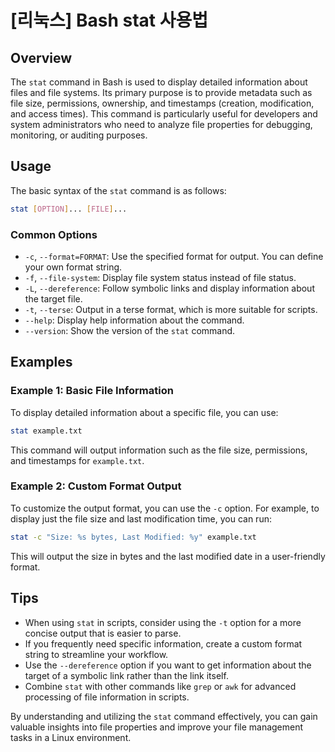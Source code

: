 # [리눅스] Bash stat 사용법

## Overview
The `stat` command in Bash is used to display detailed information about files and file systems. Its primary purpose is to provide metadata such as file size, permissions, ownership, and timestamps (creation, modification, and access times). This command is particularly useful for developers and system administrators who need to analyze file properties for debugging, monitoring, or auditing purposes.

## Usage
The basic syntax of the `stat` command is as follows:

```bash
stat [OPTION]... [FILE]...
```

### Common Options
- `-c`, `--format=FORMAT`: Use the specified format for output. You can define your own format string.
- `-f`, `--file-system`: Display file system status instead of file status.
- `-L`, `--dereference`: Follow symbolic links and display information about the target file.
- `-t`, `--terse`: Output in a terse format, which is more suitable for scripts.
- `--help`: Display help information about the command.
- `--version`: Show the version of the `stat` command.

## Examples
### Example 1: Basic File Information
To display detailed information about a specific file, you can use:

```bash
stat example.txt
```

This command will output information such as the file size, permissions, and timestamps for `example.txt`.

### Example 2: Custom Format Output
To customize the output format, you can use the `-c` option. For example, to display just the file size and last modification time, you can run:

```bash
stat -c "Size: %s bytes, Last Modified: %y" example.txt
```

This will output the size in bytes and the last modified date in a user-friendly format.

## Tips
- When using `stat` in scripts, consider using the `-t` option for a more concise output that is easier to parse.
- If you frequently need specific information, create a custom format string to streamline your workflow.
- Use the `--dereference` option if you want to get information about the target of a symbolic link rather than the link itself.
- Combine `stat` with other commands like `grep` or `awk` for advanced processing of file information in scripts.

By understanding and utilizing the `stat` command effectively, you can gain valuable insights into file properties and improve your file management tasks in a Linux environment.
